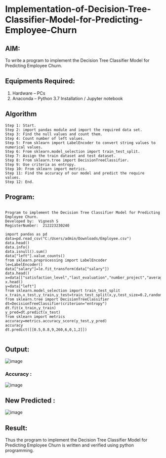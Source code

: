 # Implementation-of-Decision-Tree-Classifier-Model-for-Predicting-Employee-Churn

## AIM:
To write a program to implement the Decision Tree Classifier Model for Predicting Employee Churn.

## Equipments Required:
1. Hardware – PCs
2. Anaconda – Python 3.7 Installation / Jupyter notebook

## Algorithm
~~~
Step 1: Start. 
Step 2: import pandas module and import the required data set.
Step 3: Find the null values and count them. 
Step 4: Count number of left values. 
Step 5: From sklearn import LabelEncoder to convert string values to numerical values.
Step 6: From sklearn.model_selection import train_test_split. 
Step 7: Assign the train dataset and test dataset. 
Step 8: From sklearn.tree import DecisionTreeClassifier.
Step 9: Use criteria as entropy.
Step 10: From sklearn import metrics. 
Step 11: Find the accuracy of our model and predict the require values.
Step 12: End.
~~~

## Program:
~~~

Program to implement the Decision Tree Classifier Model for Predicting Employee Churn.
Developed by:  Vignesh S
RegisterNumber:  212223230240

import pandas as pd
data=pd.read_csv("C:/Users/admin/Downloads/Employee.csv")
data.head()
data.info()
data.isnull().sum()
data["left"].value_counts()
from sklearn.preprocessing import LabelEncoder
le=LabelEncoder()
data["salary"]=le.fit_transform(data["salary"])
data.head()
x=data[["satisfaction_level","last_evaluation","number_project","average_montly_hours","time_spend_company","Work_accident","promotion_last_5years","salary"]]
x.head()
y=data["left"]
from sklearn.model_selection import train_test_split
x_train,x_test,y_train,y_test=train_test_split(x,y,test_size=0.2,random_state=100)
from sklearn.tree import DecisionTreeClassifier
dt=DecisionTreeClassifier(criterion="entropy")
dt.fit(x_train,y_train)
y_pred=dt.predict(x_test)
from sklearn import metrics
accuracy=metrics.accuracy_score(y_test,y_pred)
accuracy
dt.predict([[0.5,0.8,9,260,6,0,1,2]])


~~~

## Output:
![image](https://github.com/user-attachments/assets/95d5da28-eae1-4ffe-b6ee-83162eb463b4)

### Accuracy :
![image](https://github.com/user-attachments/assets/2aced5d3-6450-464e-b23d-c0207d99249b)


## New Predicted :
![image](https://github.com/user-attachments/assets/c9dacbf0-a798-44e6-8948-1b9dd9fc8b7f)

## Result:
Thus the program to implement the  Decision Tree Classifier Model for Predicting Employee Churn is written and verified using python programming.
